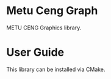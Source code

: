 # Metu Ceng Graph

METU CENG Graphics library.

# User Guide

This library can be installed via CMake.
